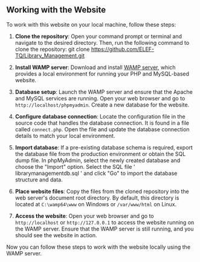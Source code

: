 ## Working with the Website

To work with this website on your local machine, follow these steps:

1. **Clone the repository**: Open your command prompt or terminal and navigate to the desired directory. Then, run the following command to clone the repository:
git clone https://github.com/ELEF-TQ/Library_Management.git


2. **Install WAMP server**: Download and install [WAMP server](https://www.wampserver.com/), which provides a local environment for running your PHP and MySQL-based website.

3. **Database setup**: Launch the WAMP server and ensure that the Apache and MySQL services are running. Open your web browser and go to `http://localhost/phpmyadmin`. Create a new database for the website.

4. **Configure database connection**: Locate the configuration file in the source code that handles the database connection. It is found in a file called `connect.php`. 
Open the file and update the database connection details to match your local environment.

5. **Import database**: If a pre-existing database schema is required, export the database file from the production environment or obtain the SQL dump file. In phpMyAdmin, select the newly created database and choose the "Import" option. Select the SQL file ' librarymanagementdb.sql ' and click "Go" to import the database structure and data.

6. **Place website files**: Copy the files from the cloned repository into the web server's document root directory. By default, this directory is located at `C:\wamp64\www` on Windows or `/var/www/html` on Linux.

7. **Access the website**: Open your web browser and go to `http://localhost` or `http://127.0.0.1` to access the website running on the WAMP server. Ensure that the WAMP server is still running, and you should see the website in action.

Now you can follow these steps to work with the website locally using the WAMP server.
